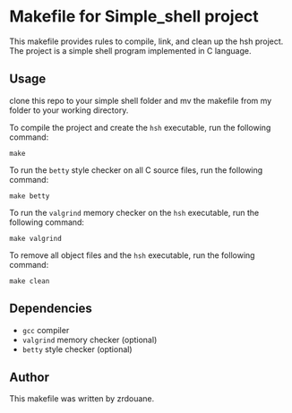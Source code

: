 # Makefile for Simple_shell project

This makefile provides rules to compile, link, and clean up the hsh project. The project is a simple shell program implemented in C language.

## Usage

clone this repo to your simple shell folder and mv the makefile from my folder to your working directory.

To compile the project and create the `hsh` executable, run the following command:

```
make
```

To run the `betty` style checker on all C source files, run the following command:

```
make betty
```

To run the `valgrind` memory checker on the `hsh` executable, run the following command:

```
make valgrind
```

To remove all object files and the `hsh` executable, run the following command:

```
make clean
```

## Dependencies

- `gcc` compiler
- `valgrind` memory checker (optional)
- `betty` style checker (optional)

## Author

This makefile was written by zrdouane.
